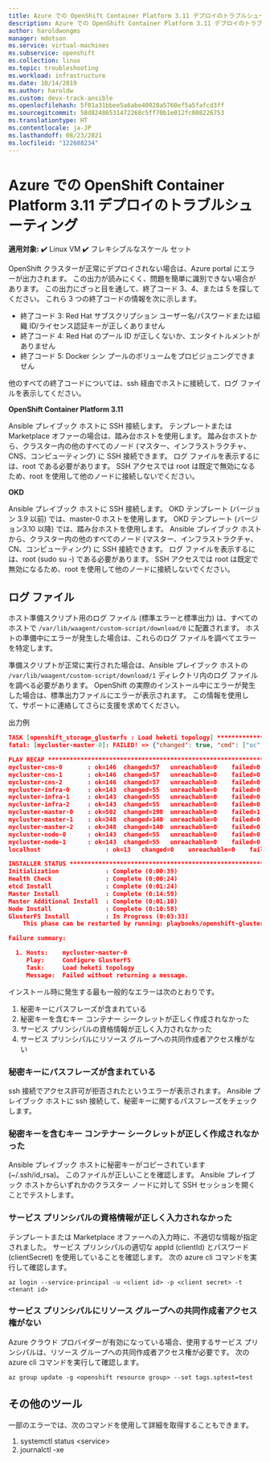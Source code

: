```yaml
---
title: Azure での OpenShift Container Platform 3.11 デプロイのトラブルシューティング
description: Azure での OpenShift Container Platform 3.11 デプロイのトラブルシューティング。
author: haroldwongms
manager: mdotson
ms.service: virtual-machines
ms.subservice: openshift
ms.collection: linux
ms.topic: troubleshooting
ms.workload: infrastructure
ms.date: 10/14/2019
ms.author: haroldw
ms.custom: devx-track-ansible
ms.openlocfilehash: 5f01a31bbee5a6abe40020a5760ef5a5fafcd3ff
ms.sourcegitcommit: 58d82486531472268c5ff70b1e012fc008226753
ms.translationtype: HT
ms.contentlocale: ja-JP
ms.lasthandoff: 08/23/2021
ms.locfileid: "122688234"
---
```

# <a name="troubleshoot-openshift-container-platform-311-deployment-in-azure"></a>Azure での OpenShift Container Platform 3.11 デプロイのトラブルシューティング

**適用対象:** :heavy_check_mark: Linux VM :heavy_check_mark: フレキシブルなスケール セット 

OpenShift クラスターが正常にデプロイされない場合は、Azure portal にエラーが出力されます。 この出力が読みにくく、問題を簡単に識別できない場合があります。 この出力にざっと目を通して、終了コード 3、4、または 5 を探してください。 これら 3 つの終了コードの情報を次に示します。

- 終了コード 3: Red Hat サブスクリプション ユーザー名/パスワードまたは組織 ID/ライセンス認証キーが正しくありません
- 終了コード 4: Red Hat のプール ID が正しくないか、エンタイトルメントがありません
- 終了コード 5: Docker シン プールのボリュームをプロビジョニングできません

他のすべての終了コードについては、ssh 経由でホストに接続して、ログ ファイルを表示してください。

**OpenShift Container Platform 3.11**

Ansible プレイブック ホストに SSH 接続します。 テンプレートまたは Marketplace オファーの場合は、踏み台ホストを使用します。 踏み台ホストから、クラスター内の他のすべてのノード (マスター、インフラストラクチャ、CNS、コンピューティング) に SSH 接続できます。 ログ ファイルを表示するには、root である必要があります。 SSH アクセスでは root は既定で無効になるため、root を使用して他のノードに接続しないでください。

**OKD**

Ansible プレイブック ホストに SSH 接続します。 OKD テンプレート (バージョン 3.9 以前) では、master-0 ホストを使用します。 OKD テンプレート (バージョン3.10 以降) では、踏み台ホストを使用します。 Ansible プレイブック ホストから、クラスター内の他のすべてのノード (マスター、インフラストラクチャ、CN、コンピューティング) に SSH 接続できます。 ログ ファイルを表示するには、root (sudo su -) である必要があります。 SSH アクセスでは root は既定で無効になるため、root を使用して他のノードに接続しないでください。

## <a name="log-files"></a>ログ ファイル

ホスト準備スクリプト用のログ ファイル (標準エラーと標準出力) は、すべてのホストで `/var/lib/waagent/custom-script/download/0` に配置されます。 ホストの準備中にエラーが発生した場合は、これらのログ ファイルを調べてエラーを特定します。

準備スクリプトが正常に実行された場合は、Ansible プレイブック ホストの `/var/lib/waagent/custom-script/download/1` ディレクトリ内のログ ファイルを調べる必要があります。 OpenShift の実際のインストール中にエラーが発生した場合は、標準出力ファイルにエラーが表示されます。 この情報を使用して、サポートに連絡してさらに支援を求めてください。

出力例

```json
TASK [openshift_storage_glusterfs : Load heketi topology] **********************
fatal: [mycluster-master-0]: FAILED! => {"changed": true, "cmd": ["oc", "--config=/tmp/openshift-glusterfs-ansible-IbhnUM/admin.kubeconfig", "rsh", "--namespace=glusterfs", "deploy-heketi-storage-1-d9xl5", "heketi-cli", "-s", "http://localhost:8080", "--user", "admin", "--secret", "VuoJURT0/96E42Vv8+XHfsFpSS8R20rH1OiMs3OqARQ=", "topology", "load", "--json=/tmp/openshift-glusterfs-ansible-IbhnUM/topology.json", "2>&1"], "delta": "0:00:21.477831", "end": "2018-05-20 02:49:11.912899", "failed": true, "failed_when_result": true, "rc": 0, "start": "2018-05-20 02:48:50.435068", "stderr": "", "stderr_lines": [], "stdout": "Creating cluster ... ID: 794b285745b1c5d7089e1c5729ec7cd2\n\tAllowing file volumes on cluster.\n\tAllowing block volumes on cluster.\n\tCreating node mycluster-cns-0 ... ID: 45f1a3bfc20a4196e59ebb567e0e02b4\n\t\tAdding device /dev/sdd ... OK\n\t\tAdding device /dev/sde ... OK\n\t\tAdding device /dev/sdf ... OK\n\tCreating node mycluster-cns-1 ... ID: 596f80d7bbd78a1ea548930f23135131\n\t\tAdding device /dev/sdc ... Unable to add device: Unable to execute command on glusterfs-storage-4zc42:   Device /dev/sdc excluded by a filter.\n\t\tAdding device /dev/sde ... OK\n\t\tAdding device /dev/sdd ... OK\n\tCreating node mycluster-cns-2 ... ID: 42c0170aa2799559747622acceba2e3f\n\t\tAdding device /dev/sde ... OK\n\t\tAdding device /dev/sdf ... OK\n\t\tAdding device /dev/sdd ... OK", "stdout_lines": ["Creating cluster ... ID: 794b285745b1c5d7089e1c5729ec7cd2", "\tAllowing file volumes on cluster.", "\tAllowing block volumes on cluster.", "\tCreating node mycluster-cns-0 ... ID: 45f1a3bfc20a4196e59ebb567e0e02b4", "\t\tAdding device /dev/sdd ... OK", "\t\tAdding device /dev/sde ... OK", "\t\tAdding device /dev/sdf ... OK", "\tCreating node mycluster-cns-1 ... ID: 596f80d7bbd78a1ea548930f23135131", "\t\tAdding device /dev/sdc ... Unable to add device: Unable to execute command on glusterfs-storage-4zc42:   Device /dev/sdc excluded by a filter.", "\t\tAdding device /dev/sde ... OK", "\t\tAdding device /dev/sdd ... OK", "\tCreating node mycluster-cns-2 ... ID: 42c0170aa2799559747622acceba2e3f", "\t\tAdding device /dev/sde ... OK", "\t\tAdding device /dev/sdf ... OK", "\t\tAdding device /dev/sdd ... OK"]}

PLAY RECAP *********************************************************************
mycluster-cns-0       : ok=146  changed=57   unreachable=0    failed=0   
mycluster-cns-1       : ok=146  changed=57   unreachable=0    failed=0   
mycluster-cns-2       : ok=146  changed=57   unreachable=0    failed=0   
mycluster-infra-0     : ok=143  changed=55   unreachable=0    failed=0   
mycluster-infra-1     : ok=143  changed=55   unreachable=0    failed=0   
mycluster-infra-2     : ok=143  changed=55   unreachable=0    failed=0   
mycluster-master-0    : ok=502  changed=198  unreachable=0    failed=1   
mycluster-master-1    : ok=348  changed=140  unreachable=0    failed=0   
mycluster-master-2    : ok=348  changed=140  unreachable=0    failed=0   
mycluster-node-0      : ok=143  changed=55   unreachable=0    failed=0   
mycluster-node-1      : ok=143  changed=55   unreachable=0    failed=0   
localhost                  : ok=13   changed=0    unreachable=0    failed=0   

INSTALLER STATUS ***************************************************************
Initialization             : Complete (0:00:39)
Health Check               : Complete (0:00:24)
etcd Install               : Complete (0:01:24)
Master Install             : Complete (0:14:59)
Master Additional Install  : Complete (0:01:10)
Node Install               : Complete (0:10:58)
GlusterFS Install          : In Progress (0:03:33)
    This phase can be restarted by running: playbooks/openshift-glusterfs/config.yml

Failure summary:

  1. Hosts:    mycluster-master-0
     Play:     Configure GlusterFS
     Task:     Load heketi topology
     Message:  Failed without returning a message.
```

インストール時に発生する最も一般的なエラーは次のとおりです。

1. 秘密キーにパスフレーズが含まれている
2. 秘密キーを含むキー コンテナー シークレットが正しく作成されなかった
3. サービス プリンシパルの資格情報が正しく入力されなかった
4. サービス プリンシパルにリソース グループへの共同作成者アクセス権がない

### <a name="private-key-has-a-passphrase"></a>秘密キーにパスフレーズが含まれている

ssh 接続でアクセス許可が拒否されたというエラーが表示されます。 Ansible プレイブック ホストに ssh 接続して、秘密キーに関するパスフレーズをチェックします。

### <a name="key-vault-secret-with-private-key-wasnt-created-correctly"></a>秘密キーを含むキー コンテナー シークレットが正しく作成されなかった

Ansible プレイブック ホストに秘密キーがコピーされています (~/.ssh/id_rsa)。 このファイルが正しいことを確認します。 Ansible プレイブック ホストからいずれかのクラスター ノードに対して SSH セッションを開くことでテストします。

### <a name="service-principal-credentials-were-entered-incorrectly"></a>サービス プリンシパルの資格情報が正しく入力されなかった

テンプレートまたは Marketplace オファーへの入力時に、不適切な情報が指定されました。 サービス プリンシパルの適切な appId (clientId) とパスワード (clientSecret) を使用していることを確認します。 次の azure cli コマンドを実行して確認します。

```azurecli
az login --service-principal -u <client id> -p <client secret> -t <tenant id>
```

### <a name="service-principal-doesnt-have-contributor-access-to-the-resource-group"></a>サービス プリンシパルにリソース グループへの共同作成者アクセス権がない

Azure クラウド プロバイダーが有効になっている場合、使用するサービス プリンシパルは、リソース グループへの共同作成者アクセス権が必要です。 次の azure cli コマンドを実行して確認します。

```azurecli
az group update -g <openshift resource group> --set tags.sptest=test
```

## <a name="additional-tools"></a>その他のツール

一部のエラーでは、次のコマンドを使用して詳細を取得することもできます。

1. systemctl status \<service>
2. journalctl -xe
